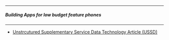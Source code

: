 --------------------------------------------

##### Building Apps for low budget feature phones

------------------------------------

* [Unstrcutured Supplementary Service Data Technology Article (USSD)](https://medium.com/@pbriod/building-digital-products-with-simple-feature-phones-in-mind-ab89ea45d4a)
